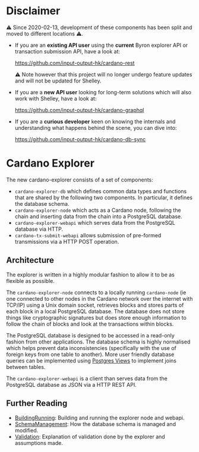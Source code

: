 # Disclaimer

:warning: Since 2020-02-13, development of these components has been split and moved to different locations :warning:.

- If you are an **existing API user** using the **current** Byron explorer API or transaction submission API, have a look at:

  https://github.com/input-output-hk/cardano-rest

  :warning: Note however that this project will no longer undergo feature updates and will not be updated for Shelley.
  
- If you are a **new API user** looking for long-term solutions which will also work with Shelley, have a look at:   

  https://github.com/input-output-hk/cardano-graphql
  
- If you are a **curious developer** keen on knowing the internals and understanding what happens behind the scene, you can dive into:

  https://github.com/input-output-hk/cardano-db-sync

# Cardano Explorer

The new cardano-explorer consists of a set of components:

* `cardano-explorer-db` which defines common data types and functions that are shared by the
  following two components. In particular, it defines the database schema.
* `cardano-explorer-node` which acts as a Cardano node, following the chain and inserting
  data from the chain into a PostgreSQL database.
* `cardano-explorer-webapi` which serves data from the PostgreSQL database via HTTP.
* `cardano-tx-submit-webapi` allows submission of pre-formed transmissions via a HTTP POST
  operation.


## Architecture

The explorer is written in a highly modular fashion to allow it to be as flexible as possible.

The `cardano-explorer-node` connects to a locally running `cardano-node` (ie one connected to other
nodes in the Cardano network over the internet with TCP/IP) using a Unix domain socket, retrieves
blocks and stores parts of each block in a local PostgreSQL database. The database does not store
things like cryptographic signatures but does store enough information to follow the chain of
blocks and look at the transactions within blocks.

The PostgreSQL database is designed to be accessed in a read-only fashion from other applications.
The database schema is highly normalised which helps prevent data inconsistencies (specifically
with the use of foreign keys from one table to another). More user friendly database queries can be
implemented using [Postgres Views][PostgresView] to implement joins between tables.

The `cardano-explorer-webapi` is a client than serves data from the PostgreSQL database as JSON via a
HTTP REST API.


## Further Reading

* [BuildingRunning][BuildingRunning]: Building and running the explorer node and webapi.
* [SchemaManagement][Schema Management]: How the database schema is managed and modified.
* [Validation][Validation]: Explanation of validation done by the explorer and assumptions made.

[BuildingRunning]: doc/building-running.md
[PostgresView]: https://www.postgresql.org/docs/current/sql-createview.html
[Schema Management]: doc/schema-management.md
[Validation]: doc/validation.md
